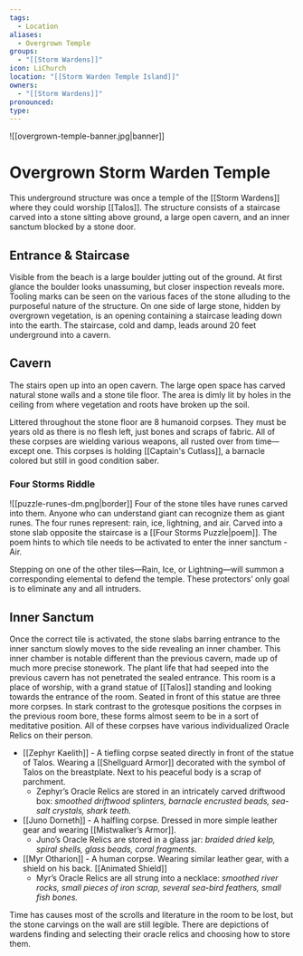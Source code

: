 ```yaml
---
tags:
  - Location
aliases:
  - Overgrown Temple
groups:
  - "[[Storm Wardens]]"
icon: LiChurch
location: "[[Storm Warden Temple Island]]"
owners:
  - "[[Storm Wardens]]"
pronounced: 
type:
---
```


![[overgrown-temple-banner.jpg|banner]]

# Overgrown Storm Warden Temple

This underground structure was once a temple of the [[Storm Wardens]] where they could worship [[Talos]]. The structure consists of a staircase carved into a stone sitting above ground, a large open cavern, and an inner sanctum blocked by a stone door.

## Entrance & Staircase

Visible from the beach is a large boulder jutting out of the ground. At first glance the boulder looks unassuming, but closer inspection reveals more. Tooling marks can be seen on the various faces of the stone alluding to the purposeful nature of the structure. On one side of large stone, hidden by overgrown vegetation, is an opening containing a staircase leading down into the earth. The staircase, cold and damp, leads around 20 feet underground into a cavern.

## Cavern

The stairs open up into an open cavern. The large open space has carved natural stone walls and a stone tile floor. The area is dimly lit by holes in the ceiling from where vegetation and roots have broken up the soil.

Littered throughout the stone floor are 8 humanoid corpses. They must be years old as there is no flesh left, just bones and scraps of fabric. All of these corpses are wielding various weapons, all rusted over from time—except one. This corpses is holding [[Captain's Cutlass]], a barnacle colored but still in good condition saber.

### Four Storms Riddle

![[puzzle-runes-dm.png|border]]
Four of the stone tiles have runes carved into them. Anyone who can understand giant can recognize them as giant runes. The four runes represent: rain, ice, lightning, and air. Carved into a stone slab opposite the staircase is a [[Four Storms Puzzle|poem]]. The poem hints to which tile needs to be activated to enter the inner sanctum - Air.

Stepping on one of the other tiles—Rain, Ice, or Lightning—will summon a corresponding elemental to defend the temple. These protectors’ only goal is to eliminate any and all intruders.

## Inner Sanctum

Once the correct tile is activated, the stone slabs barring entrance to the inner sanctum slowly moves to the side revealing an inner chamber. This inner chamber is notable different than the previous cavern, made up of much more precise stonework. The plant life that had seeped into the previous cavern has not penetrated the sealed entrance. This room is a place of worship, with a grand statue of [[Talos]] standing and looking towards the entrance of the room. Seated in front of this statue are three more corpses. In stark contrast to the grotesque positions the corpses in the previous room bore, these forms almost seem to be in a sort of meditative position. All of these corpses have various individualized Oracle Relics on their person.

- [[Zephyr Kaelith]] - A tiefling corpse seated directly in front of the statue of Talos. Wearing a [[Shellguard Armor]] decorated with the symbol of Talos on the breastplate. Next to his peaceful body is a scrap of parchment.
	- Zephyr’s Oracle Relics are stored in an intricately carved driftwood box: *smoothed driftwood splinters, barnacle encrusted beads, sea-salt crystals, shark teeth.*
- [[Juno Dorneth]] - A halfling corpse. Dressed in more simple leather gear and wearing [[Mistwalker’s Armor]].
	- Juno’s Oracle Relics are stored in a glass jar: *braided dried kelp, spiral shells, glass beads, coral fragments.*
- [[Myr Otharion]] - A human corpse. Wearing similar leather gear, with a shield on his back. [[Animated Shield]]
	- Myr’s Oracle Relics are all strung into a necklace: *smoothed river rocks, small pieces of iron scrap, several sea-bird feathers, small fish bones.*

Time has causes most of the scrolls and literature in the room to be lost, but the stone carvings on the wall are still legible. There are depictions of wardens finding and selecting their oracle relics and choosing how to store them.
